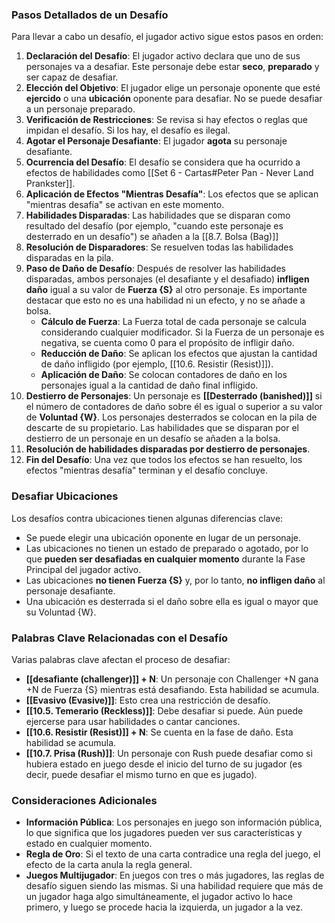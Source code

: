 ### Pasos Detallados de un Desafío

Para llevar a cabo un desafío, el jugador activo sigue estos pasos en orden:

1. **Declaración del Desafío**: El jugador activo declara que uno de sus personajes va a desafiar. Este personaje debe estar **seco**, **preparado** y ser capaz de desafiar.
2. **Elección del Objetivo**: El jugador elige un personaje oponente que esté **ejercido** o una **ubicación** oponente para desafiar. No se puede desafiar a un personaje preparado.
3. **Verificación de Restricciones**: Se revisa si hay efectos o reglas que impidan el desafío. Si los hay, el desafío es ilegal.
4. **Agotar el Personaje Desafiante**: El jugador **agota** su personaje desafiante.
5. **Ocurrencia del Desafío**: El desafío se considera que ha ocurrido a efectos de habilidades como [[Set 6 - Cartas#Peter Pan - Never Land Prankster]].
6. **Aplicación de Efectos "Mientras Desafía"**: Los efectos que se aplican "mientras desafía" se activan en este momento.
7. **Habilidades Disparadas**: Las habilidades que se disparan como resultado del desafío (por ejemplo, "cuando este personaje es desterrado en un desafío") se añaden a la [[8.7. Bolsa (Bag)]]
8. **Resolución de Disparadores**: Se resuelven todas las habilidades disparadas en la pila.
9. **Paso de Daño de Desafío**: Después de resolver las habilidades disparadas, ambos personajes (el desafiante y el desafiado) **infligen daño** igual a su valor de **Fuerza {S}** al otro personaje. Es importante destacar que esto no es una habilidad ni un efecto, y no se añade a bolsa.
    - **Cálculo de Fuerza**: La Fuerza total de cada personaje se calcula considerando cualquier modificador. Si la Fuerza de un personaje es negativa, se cuenta como 0 para el propósito de infligir daño.
    - **Reducción de Daño**: Se aplican los efectos que ajustan la cantidad de daño infligido (por ejemplo, [[10.6. Resistir (Resist)]]).
    - **Aplicación de Daño**: Se colocan contadores de daño en los personajes igual a la cantidad de daño final infligido.
10. **Destierro de Personajes**: Un personaje es **[[Desterrado (banished)]]** si el número de contadores de daño sobre él es igual o superior a su valor de **Voluntad {W}**. Los personajes desterrados se colocan en la pila de descarte de su propietario. Las habilidades que se disparan por el destierro de un personaje en un desafío se añaden a la bolsa.
11. **Resolución de habilidades disparadas por destierro de personajes**.
12. **Fin del Desafío**: Una vez que todos los efectos se han resuelto, los efectos "mientras desafía" terminan y el desafío concluye.

### Desafiar Ubicaciones

Los desafíos contra ubicaciones tienen algunas diferencias clave:

- Se puede elegir una ubicación oponente en lugar de un personaje.
- Las ubicaciones no tienen un estado de preparado o agotado, por lo que **pueden ser desafiadas en cualquier momento** durante la Fase Principal del jugador activo.
- Las ubicaciones **no tienen Fuerza {S}** y, por lo tanto, **no infligen daño** al personaje desafiante.
- Una ubicación es desterrada si el daño sobre ella es igual o mayor que su Voluntad {W}.

### Palabras Clave Relacionadas con el Desafío

Varias palabras clave afectan el proceso de desafiar:

- **[[desafiante (challenger)]] + N**: Un personaje con Challenger +N gana +N de Fuerza {S} mientras está desafiando. Esta habilidad se acumula.
- **[[Evasivo (Evasive)]]**: Esto crea una restricción de desafío.
- **[[10.5. Temerario (Reckless)]]**: Debe desafiar si puede. Aún puede ejercerse para usar habilidades o cantar canciones.
- **[[10.6. Resistir (Resist)]] + N**: Se cuenta en la fase de daño. Esta habilidad se acumula.
- **[[10.7. Prisa (Rush)]]**: Un personaje con Rush puede desafiar como si hubiera estado en juego desde el inicio del turno de su jugador (es decir, puede desafiar el mismo turno en que es jugado).

### Consideraciones Adicionales

- **Información Pública**: Los personajes en juego son información pública, lo que significa que los jugadores pueden ver sus características y estado en cualquier momento.
- **Regla de Oro**: Si el texto de una carta contradice una regla del juego, el efecto de la carta anula la regla general.
- **Juegos Multijugador**: En juegos con tres o más jugadores, las reglas de desafío siguen siendo las mismas. Si una habilidad requiere que más de un jugador haga algo simultáneamente, el jugador activo lo hace primero, y luego se procede hacia la izquierda, un jugador a la vez.


